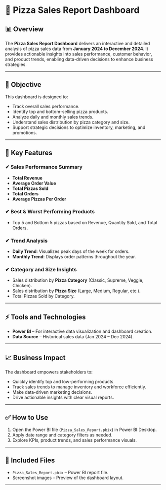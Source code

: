 # 🍕 Pizza Sales Report Dashboard

## 📊 Overview
The **Pizza Sales Report Dashboard** delivers an interactive and detailed analysis of pizza sales data from **January 2024 to December 2024**. It provides actionable insights into sales performance, customer behavior, and product trends, enabling data-driven decisions to enhance business strategies.

---

## 🎯 Objective
This dashboard is designed to:
- Track overall sales performance.
- Identify top and bottom-selling pizza products.
- Analyze daily and monthly sales trends.
- Understand sales distribution by pizza category and size.
- Support strategic decisions to optimize inventory, marketing, and promotions.

---

## 🚀 Key Features

### ✔ Sales Performance Summary
- **Total Revenue**  
- **Average Order Value**  
- **Total Pizzas Sold**  
- **Total Orders**  
- **Average Pizzas Per Order**

### ✔ Best & Worst Performing Products
- Top 5 and Bottom 5 pizzas based on Revenue, Quantity Sold, and Total Orders.

### ✔ Trend Analysis
- **Daily Trend**: Visualizes peak days of the week for orders.  
- **Monthly Trend**: Displays order patterns throughout the year.

### ✔ Category and Size Insights
- Sales distribution by **Pizza Category** (Classic, Supreme, Veggie, Chicken).  
- Sales distribution by **Pizza Size** (Large, Medium, Regular, etc.).  
- Total Pizzas Sold by Category.

---

## ⚡ Tools and Technologies
- **Power BI** – For interactive data visualization and dashboard creation.  
- **Data Source** – Historical sales data (Jan 2024 – Dec 2024).

---

## 📈 Business Impact
The dashboard empowers stakeholders to:
- Quickly identify top and low-performing products.  
- Track sales trends to manage inventory and workforce efficiently.  
- Make data-driven marketing decisions.  
- Drive actionable insights with clear visual reports.

---

## ✅ How to Use
1. Open the Power BI file (`Pizza_Sales_Report.pbix`) in Power BI Desktop.  
2. Apply date range and category filters as needed.  
3. Explore KPIs, product trends, and sales performance visuals.

---

## 📂 Included Files
- `Pizza_Sales_Report.pbix` – Power BI report file.  
- Screenshot images – Preview of the dashboard layout.

---

